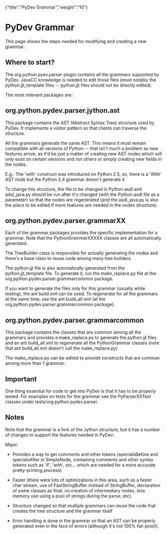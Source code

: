 {"title":"PyDev Grammar","weight":"10"} 

# PyDev Grammar

This page shows the steps needed for modifying and creating a new grammar.

## Where to start?

The org.python.pyev.parser plugin contains all the grammars supported by PyDev. JavaCC knowledge is needed to edit those files (most notably the python.jjt\_template files -- python.jjt files should not be directly edited).

The most relevant packages are:

## org.python.pydev.parser.jython.ast

This package contains the AST (Abstract Syntax Tree) structure used by PyDev. It implements a visitor pattern so that clients can traverse the structure.

All the grammars generate the same AST. This means it must remain compatible with all versions of Python -- that isn't much a problem as new features arrive, as it'd be just a matter of creating new AST nodes which will only exist on certain versions and not others or simply creating new fields in the nodes.

E.g.: The 'with' construct was introduced on Python 2.5, so, there is a 'With' AST node but the Python 2.4 grammar doesn't generate it.

To change this structure, the file to be changed is Python.asdl and adsl\_java.py should be run after it's changed (with the Python.asdl file as a parameter) so that the nodes are regenerated (and the asdl\_java.py is also the place to be edited if more features are needed in the nodes structure).

## org.python.pydev.parser.grammarXX

Each of the grammar packages provides the specific implementation for a grammar. Note that the PythonGrammarXXXXX classes are all automatically generated.

The TreeBuilder class is responsible for actually generating the nodes and there's a base class to reuse code among many tree builders.

The python.jjt file is also automatically generated from the python.jjt\_template file. To generate it, run the make\_replace.py file at the org.python.pydev.parser.grammarcommon package.

If you want to generate the files only for this grammar (usually while testing), the ant build.xml can be used. To regenerate for all the grammars at the same time, use the ant build\_all.xml (at the org.python.pydev.parser.grammarcommon package).

## org.python.pydev.parser.grammarcommon

This package contains the classes that are common among all the grammars and provides a make\_replace.py to generate the python.jjt files and an ant build\_all.xml to regenerate all the PythonGrammar classes (note that ant build\_all.xml doesn't call the make\_replace.py)

The make\_replace.py can be edited to provide constructs that are common among more than 1 grammar.

## Important

One thing essential for code to get into PyDev is that it has to be properly tested. For examples on tests for the grammar see the PyParserXXTest classes under tests/org.python.pydev.parser.

## Notes

Note that the grammar is a fork of the Jython structure, but it has a number of changes to support the features needed in PyDev:

Major:

*   Provides a way to get comments and other tokens (specialsBefore and specialsAfter in SimpleNode, containing comments and other syntax tokens such as 'if', 'with', etc... which are needed for a more accurate pretty-printing process)
    
*   Faster (there were lots of optimizations in this area, such as a faster char stream, use of FastStringBuffer instead of StringBuffer, declaration of some classes as final, no creation of intermediary nodes, less memory use using a pool of strings during the parse, etc).
    
*   Structure changed so that multiple grammars can reuse the code that creates the tree structure and the grammar itself
    
*   Error handling is done in the grammar so that an AST can be properly generated even in the face of errors (although it's not 100% fail-proof).